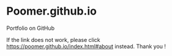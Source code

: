 # Poomer.github.io
Portfolio on GitHub

If the link does not work, please click https://poomer.github.io/index.html#about instead.
Thank you !
